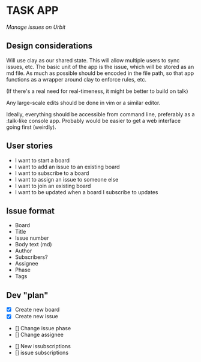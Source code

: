 # TASK APP

*Manage issues on Urbit*

## Design considerations

Will use clay as our shared state. This will allow multiple users to sync issues, 
etc. The basic unit of the app is the issue, which will be stored as an md file. 
As much as possible should be encoded in the file path, so that app functions as 
a wrapper around clay to enforce rules, etc.

(If there's a real need for real-timeness, it might be better to build on talk)

Any large-scale edits should be done in vim or a similar editor.

Ideally, everything should be accessible from command line, preferably as a 
:talk-like console app. Probably would be easier to get a web interface going 
first (weirdly).

## User stories
+ I want to start a board
+ I want to add an issue to an existing board
+ I want to subscribe to a board
+ I want to assign an issue to someone else
+ I want to join an existing board
+ I want to be updated when a board I subscribe to updates

## Issue format
+ Board
+ Title
+ Issue number
+ Body text (md)
+ Author
+ Subscribers?
+ Assignee
+ Phase
+ Tags

## Dev "plan"
- [x] Create new board
- [x] Create new issue
- [] Change issue phase
- [] Change assignee
+ [] New issubscriptions
+ [] issue subscriptions

